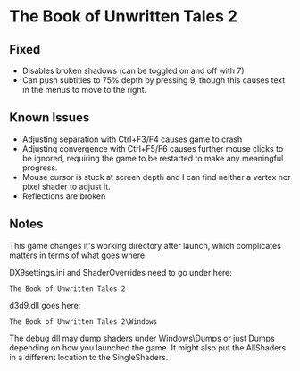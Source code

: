 The Book of Unwritten Tales 2
==============================

Fixed
-----
- Disables broken shadows (can be toggled on and off with 7)
- Can push subtitles to 75% depth by pressing 9, though this causes text in the
  menus to move to the right.

Known Issues
------------
- Adjusting separation with Ctrl+F3/F4 causes game to crash
- Adjusting convergence with Ctrl+F5/F6 causes further mouse clicks to be
  ignored, requiring the game to be restarted to make any meaningful progress.
- Mouse cursor is stuck at screen depth and I can find neither a vertex nor
  pixel shader to adjust it.
- Reflections are broken


Notes
-----
This game changes it's working directory after launch, which complicates
matters in terms of what goes where.

DX9settings.ini and ShaderOverrides need to go under here:

    The Book of Unwritten Tales 2

d3d9.dll goes here:

    The Book of Unwritten Tales 2\Windows

The debug dll may dump shaders under Windows\Dumps or just Dumps depending on
how you launched the game. It might also put the AllShaders in a different
location to the SingleShaders.
